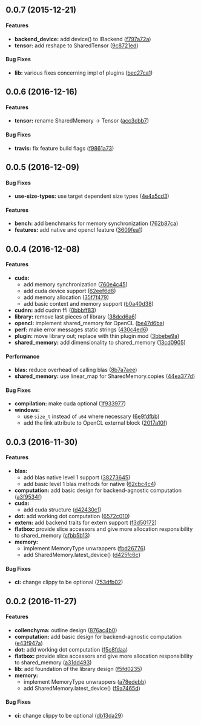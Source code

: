 <a name="0.0.7"></a>
## 0.0.7 (2015-12-21)


#### Features

* **backend_device:**  add device() to IBackend ([f797a72a](https://github.com/autumnai/collenchyma/commit/f797a72a39a530f2d29f7dc25c0b1c11ec7cda87))
* **tensor:**  add reshape to SharedTensor ([9c8721ed](https://github.com/autumnai/collenchyma/commit/9c8721edd5acc66caa955253d9fdb403600f9b85))

#### Bug Fixes

* **lib:**  various fixes concerning impl of plugins ([bec27ca1](https://github.com/autumnai/collenchyma/commit/bec27ca1de82b1be21ca2295a65d56311533ccba))



<a name="0.0.6"></a>
## 0.0.6 (2016-12-16)


#### Features

* **tensor:**  rename SharedMemory -> Tensor ([acc3cbb7](https://github.com/autumnai/collenchyma/commit/acc3cbb7f0f850cf6414131f33c013f71a53a852))

#### Bug Fixes

* **travis:**  fix feature build flags ([f9861a73](https://github.com/autumnai/collenchyma/commit/f9861a731360f3a3dc7ad6f81a69be6cc05fe622))



<a name="0.0.5"></a>
## 0.0.5 (2016-12-09)


#### Bug Fixes

* **use-size-types:**  use target dependent size types ([4e4a5cd3](https://github.com/autumnai/collenchyma/commit/4e4a5cd3f1716c122a22bb0d008b06bb61f74bce))

#### Features

* **bench:**  add benchmarks for memory synchronization ([762b87ca](https://github.com/autumnai/collenchyma/commit/762b87ca2c1bf55e257803607d7a8463c07e77e3))
* **features:**  add native and opencl feature ([3609fea1](https://github.com/autumnai/collenchyma/commit/3609fea17d1cd196196d7dba3140ede53e681d41))



<a name="0.0.4"></a>
## 0.0.4 (2016-12-08)


#### Features

* **cuda:**
  *  add memory synchronization ([760e4c45](https://github.com/autumnai/collenchyma/commit/760e4c45f97312729770e51980ad1481906d33b4))
  *  add cuda device support ([62eef6d8](https://github.com/autumnai/collenchyma/commit/62eef6d8cfb8a60f6fac892b50301738adaaa65c))
  *  add memory allocation ([35f7f479](https://github.com/autumnai/collenchyma/commit/35f7f47916cebcea626e43313c3f42ebce2e4e21))
  *  add basic context and memory support ([b0a40d38](https://github.com/autumnai/collenchyma/commit/b0a40d38f46a3ef313495a0d4d0847db0821bb64))
* **cudnn:**  add cudnn ffi ([0bbbff83](https://github.com/autumnai/collenchyma/commit/0bbbff832632c868589f8905e6e9e70d003161c2))
* **library:**  remove last pieces of library ([38dcd6a6](https://github.com/autumnai/collenchyma/commit/38dcd6a68914ab070d76a89f19307ff58beaccf7))
* **opencl:**  implement shared_memory for OpenCL ([be47d6ba](https://github.com/autumnai/collenchyma/commit/be47d6ba6a5de216726bd4adc0dd2f99fbe7c31b))
* **perf:**  make error messages static strings ([430c4ed6](https://github.com/autumnai/collenchyma/commit/430c4ed657242dce21ebafad7084e94d9755fae3))
* **plugin:**  move library out; replace with thin plugin mod ([3bbebe9a](https://github.com/autumnai/collenchyma/commit/3bbebe9a7f95ce24a936b3824c5ce410c79e7214))
* **shared_memory:**  add dimensionality to shared_memory ([13cd0905](https://github.com/autumnai/collenchyma/commit/13cd090596358e523c70e98dcf32885b2b9271bd))

#### Performance

* **blas:**  reduce overhead of calling blas ([8b7a7aee](https://github.com/autumnai/collenchyma/commit/8b7a7aeeaf67482031da0fd712328f747be09e72))
* **shared_memory:**  use linear_map for SharedMemory.copies ([44ea377d](https://github.com/autumnai/collenchyma/commit/44ea377d08da066159a01d646fed65f5f7080f8f))

#### Bug Fixes

* **compilation:**  make cuda optional ([1f933977](https://github.com/autumnai/collenchyma/commit/1f9339771d1eec9a6c42bcbed1ff784f97220896))
* **windows:**
  *  use `size_t` instead of `u64` where necessary ([6e9fdfbb](https://github.com/autumnai/collenchyma/commit/6e9fdfbb73155927a91b7b31dff2b208c3e49624))
  *  add the link attribute to OpenCL external block ([2017a10f](https://github.com/autumnai/collenchyma/commit/2017a10fcf8597b83f9f4ae11a6396927406c81d))



<a name="0.0.3"></a>
## 0.0.3 (2016-11-30)


#### Features

* **blas:**
  *  add blas native level 1 support ([38273645](https://github.com/autumnai/collenchyma/commit/3827364549dfa5b79ef2bbbb0bd38f0096e267cc))
  *  add basic level 1 blas methods for native ([62cbc4c4](https://github.com/autumnai/collenchyma/commit/62cbc4c42757a7a489a358c2bd5e16bdb47938cd))
* **computation:**  add basic design for backend-agnostic computation ([a3f9534f](https://github.com/autumnai/collenchyma/commit/a3f9534f9483531be4eecd91610d2e72ae84cd07))
* **cuda:**
  *  add cuda structure ([d42430c1](https://github.com/autumnai/collenchyma/commit/d42430c10248f39abb665a7bb22d0b3e32e2f08d))
* **dot:**  add working dot computation ([6572c010](https://github.com/autumnai/collenchyma/commit/6572c01036a4ac07906852f5bfaee3d7709d8f8c))
* **extern:**  add backend traits for extern support ([f3d50172](https://github.com/autumnai/collenchyma/commit/f3d5017228ebc4195d593d0210e88c4ca431eaa4))
* **flatbox:**  provide slice accessors and give more allocation responsibility to shared_memory ([cfbb5b13](https://github.com/autumnai/collenchyma/commit/cfbb5b135691f58671f7e391ec16793921073198))
* **memory:**
  *  implement MemoryType unwrappers ([fbd26776](https://github.com/autumnai/collenchyma/commit/fbd26776685aa6e4d90253628099104df1759871))
  *  add SharedMemory.latest_device() ([d425fc6c](https://github.com/autumnai/collenchyma/commit/d425fc6c29b177f778d8f3ed1c39fe5328191537))

#### Bug Fixes

* **ci:**  change clippy to be optional ([753dfb02](https://github.com/autumnai/collenchyma/commit/753dfb0203d2ff9e063e04bf14d93b40fbc506b5))


<a name="0.0.2"></a>
## 0.0.2 (2016-11-27)


#### Features

* **collenchyma:**  outline design ([876ac4b0](https://github.com/autumnai/collenchyma/commit/876ac4b037cda06975f1c88dfb8d86bc62d7fe47))
* **computation:**  add basic design for backend-agnostic computation ([e43f947a](https://github.com/autumnai/collenchyma/commit/e43f947adc12f02b5d5f84a9a4d4cce0d902580c))
* **dot:**  add working dot computation ([f5c8fdaa](https://github.com/autumnai/collenchyma/commit/f5c8fdaa11a43ef5b3244e2480afabe2f7374248))
* **flatbox:**  provide slice accessors and give more allocation responsibility to shared_memory ([a31dd493](https://github.com/autumnai/collenchyma/commit/a31dd4936c7bc37b8184bd8a8194e153b6826ec7))
* **lib:**  add foundation of the library design ([f5fd0235](https://github.com/autumnai/collenchyma/commit/f5fd02352e07094a457dff3b058a6842b39f798f))
* **memory:**
  *  implement MemoryType unwrappers ([a78edebb](https://github.com/autumnai/collenchyma/commit/a78edebb0036c82617847a58e5c4cb8cc5995d5b))
  *  add SharedMemory.latest_device() ([f9a7465d](https://github.com/autumnai/collenchyma/commit/f9a7465d54808672a5c39cb4cf89d8a0253e8aec))

#### Bug Fixes

* **ci:**  change clippy to be optional ([db13da29](https://github.com/autumnai/collenchyma/commit/db13da299ee635a4201ff66015a6df2e65314e73))




